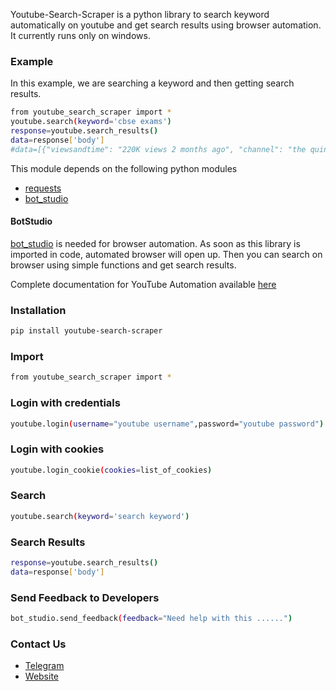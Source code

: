Youtube-Search-Scraper is a python library to search keyword automatically on youtube and get search results using browser automation. 
It currently runs only on windows.

### Example
In this example, we are searching a keyword and then getting search results. 
```sh
from youtube_search_scraper import *
youtube.search(keyword='cbse exams')
response=youtube.search_results()
data=response['body']
#data=[{"viewsandtime": "220K views 2 months ago", "channel": "the quint", "title": "CBSE Exams 2021: When Will Board Exams Happen?", "link": "https://www.youtube.com/watch?v=KSg1RleLs3M"},{},...]
```


This module depends on the following python modules
* [requests](https://pypi.org/project/requests/)
* [bot_studio](https://pypi.org/project/bot_studio/)

#### BotStudio
[bot_studio](https://pypi.org/project/bot_studio/) is needed for browser automation. As soon as this library is imported in code, automated browser will open up. Then you can search on browser using simple functions and get search results.

Complete documentation for YouTube Automation available [here](https://youtube-api.datakund.com/en/latest/)

### Installation

```sh
pip install youtube-search-scraper
```

### Import
```sh
from youtube_search_scraper import *
```

### Login with credentials
```sh
youtube.login(username="youtube username",password="youtube password")
```

### Login with cookies
```sh
youtube.login_cookie(cookies=list_of_cookies)
```

### Search
```sh
youtube.search(keyword='search keyword')
```

### Search Results
```sh
response=youtube.search_results()
data=response['body']
```

### Send Feedback to Developers
```sh
bot_studio.send_feedback(feedback="Need help with this ......")
```

### Contact Us
* [Telegram](https://t.me/datakund)
* [Website](https://datakund.com)

